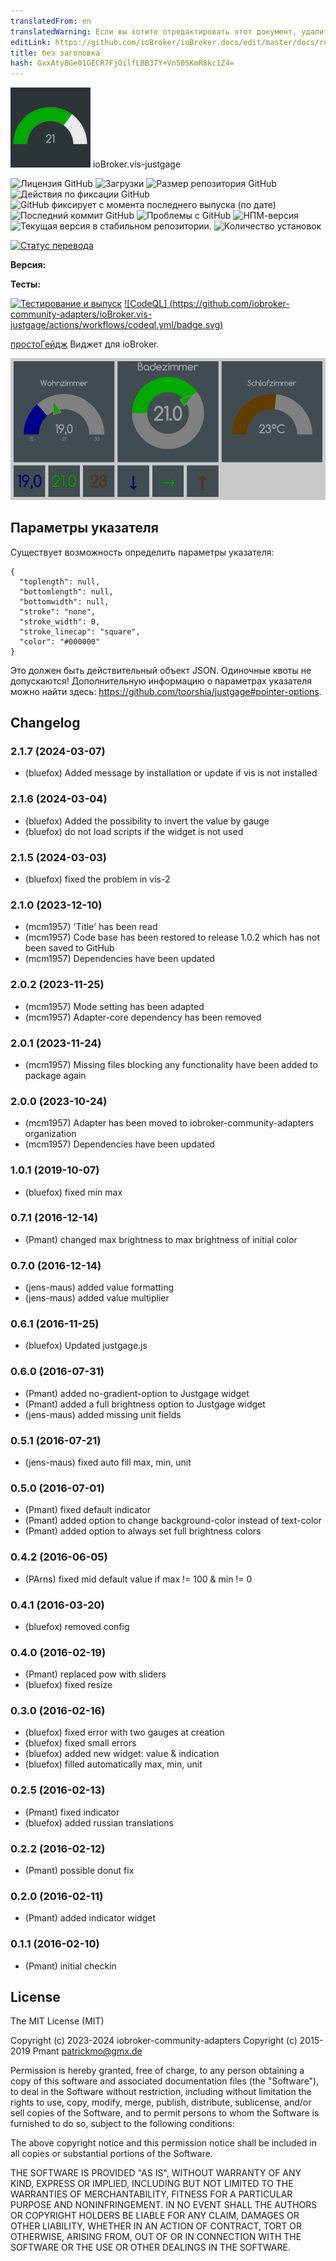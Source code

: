 ```yaml
---
translatedFrom: en
translatedWarning: Если вы хотите отредактировать этот документ, удалите поле «translatedFrom», в противном случае этот документ будет снова автоматически переведен
editLink: https://github.com/ioBroker/ioBroker.docs/edit/master/docs/ru/adapterref/iobroker.vis-justgage/README.md
title: без заголовка
hash: GxxAty8Ge01GECR7FjOilfLBB37Y+Vn50SKmR8kc1Z4=
---
```

![Логотип](../../../en/adapterref/iobroker.vis-justgage/admin/justgage.png) ioBroker.vis-justgage

![Лицензия GitHub](https://img.shields.io/github/license/iobroker-community-adapters/ioBroker.vis-justgage)
![Загрузки](https://img.shields.io/npm/dm/iobroker.vis-justgage.svg)
![Размер репозитория GitHub](https://img.shields.io/github/repo-size/iobroker-community-adapters/ioBroker.vis-justgage)
![Действия по фиксации GitHub](https://img.shields.io/github/commit-activity/m/iobroker-community-adapters/ioBroker.vis-justgage)
![GitHub фиксирует с момента последнего выпуска (по дате)](https://img.shields.io/github/commits-since/iobroker-community-adapters/ioBroker.vis-justgage/latest)
![Последний коммит GitHub](https://img.shields.io/github/last-commit/iobroker-community-adapters/ioBroker.vis-justgage)
![Проблемы с GitHub](https://img.shields.io/github/issues/iobroker-community-adapters/ioBroker.vis-justgage)
![НПМ-версия](http://img.shields.io/npm/v/iobroker.vis-justgage.svg)
![Текущая версия в стабильном репозитории.](https://iobroker.live/badges/vis-justgage-stable.svg)
![Количество установок](https://iobroker.live/badges/vis-justgage-installed.svg)

[![Статус перевода](https://weblate.iobroker.net/widgets/adapters/-/vis-justgage/svg-badge.svg)](https://weblate.iobroker.net/engage/adapters/?utm_source=widget)

**Версия:**

**Тесты:**

[![Тестирование и выпуск](https://github.com/iobroker-community-adapters/ioBroker.vis-justgage/actions/workflows/test-and-release.yml/badge.svg)](https://github.com/iobroker-community-adapters/ioBroker.vis-justgage/actions/workflows/test-and-release.yml) [![CodeQL] (https://github.com/iobroker-community-adapters/ioBroker.vis-justgage/actions/workflows/codeql.yml/badge.svg)](https://github.com/iobroker-community-adapters/ioBroker.vis-justgage/actions/workflows/codeql.yml)

[простоГейдж](http://justgage.com/) Виджет для ioBroker.

![Скриншот](../../../en/adapterref/iobroker.vis-justgage/img/widgets.png)

## Параметры указателя
Существует возможность определить параметры указателя:

```
{
  "toplength": null,
  "bottomlength": null,
  "bottomwidth": null,
  "stroke": "none",
  "stroke_width": 0,
  "stroke_linecap": "square",
  "color": "#000000"
}
```

Это должен быть действительный объект JSON. Одиночные квоты не допускаются! Дополнительную информацию о параметрах указателя можно найти здесь: https://github.com/toorshia/justgage#pointer-options.

## Changelog
<!--
    Placeholder for the next version (at the beginning of the line):
    ### **WORK IN PROGRESS**
-->
### 2.1.7 (2024-03-07)
- (bluefox) Added message by installation or update if vis is not installed

### 2.1.6 (2024-03-04)
- (bluefox) Added the possibility to invert the value by gauge
- (bluefox) do not load scripts if the widget is not used

### 2.1.5 (2024-03-03)
- (bluefox) fixed the problem in vis-2

### 2.1.0 (2023-12-10)
- (mcm1957) 'Title' has been read
- (mcm1957) Code base has been restored to release 1.0.2 which has not been saved to GitHub
- (mcm1957) Dependencies have been updated

### 2.0.2 (2023-11-25)
- (mcm1957) Mode setting has been adapted
- (mcm1957) Adapter-core dependency has been removed

### 2.0.1 (2023-11-24)
- (mcm1957) Missing files blocking any functionality have been added to package again

### 2.0.0 (2023-10-24)
- (mcm1957) Adapter has been moved to iobroker-community-adapters organization
- (mcm1957) Dependencies have been updated

### 1.0.1 (2019-10-07)
- (bluefox) fixed min max

### 0.7.1 (2016-12-14)
- (Pmant) changed max brightness to max brightness of initial color

### 0.7.0 (2016-12-14)
- (jens-maus) added value formatting
- (jens-maus) added value multiplier

### 0.6.1 (2016-11-25)
- (bluefox) Updated justgage.js

### 0.6.0 (2016-07-31)
- (Pmant) added no-gradient-option to Justgage widget
- (Pmant) added a full brightness option to Justgage widget
- (jens-maus) added missing unit fields

### 0.5.1 (2016-07-21)
- (jens-maus) fixed auto fill max, min, unit

### 0.5.0 (2016-07-01)
- (Pmant) fixed default indicator
- (Pmant) added option to change background-color instead of text-color
- (Pmant) added option to always set full brightness colors

### 0.4.2 (2016-06-05)
- (PArns) fixed mid default value if max != 100 & min != 0

### 0.4.1 (2016-03-20)
- (bluefox) removed config

### 0.4.0 (2016-02-19)
- (Pmant) replaced pow with sliders
- (bluefox) fixed resize

### 0.3.0 (2016-02-16)
- (bluefox) fixed error with two gauges at creation
- (bluefox) fixed small errors
- (bluefox) added new widget: value & indication
- (bluefox) filled automatically max, min, unit

### 0.2.5 (2016-02-13)
- (Pmant) fixed indicator
- (bluefox) added russian translations

### 0.2.2 (2016-02-12)
- (Pmant) possible donut fix

### 0.2.0 (2016-02-11)
- (Pmant) added indicator widget

### 0.1.1 (2016-02-10)
- (Pmant) initial checkin

## License

The MIT License (MIT)

Copyright (c) 2023-2024 iobroker-community-adapters 
Copyright (c) 2015-2019 Pmant <patrickmo@gmx.de>

Permission is hereby granted, free of charge, to any person obtaining a copy
of this software and associated documentation files (the "Software"), to deal
in the Software without restriction, including without limitation the rights
to use, copy, modify, merge, publish, distribute, sublicense, and/or sell
copies of the Software, and to permit persons to whom the Software is
furnished to do so, subject to the following conditions:

The above copyright notice and this permission notice shall be included in all
copies or substantial portions of the Software.

THE SOFTWARE IS PROVIDED "AS IS", WITHOUT WARRANTY OF ANY KIND, EXPRESS OR
IMPLIED, INCLUDING BUT NOT LIMITED TO THE WARRANTIES OF MERCHANTABILITY,
FITNESS FOR A PARTICULAR PURPOSE AND NONINFRINGEMENT. IN NO EVENT SHALL THE
AUTHORS OR COPYRIGHT HOLDERS BE LIABLE FOR ANY CLAIM, DAMAGES OR OTHER
LIABILITY, WHETHER IN AN ACTION OF CONTRACT, TORT OR OTHERWISE, ARISING FROM,
OUT OF OR IN CONNECTION WITH THE SOFTWARE OR THE USE OR OTHER DEALINGS IN THE
SOFTWARE.
